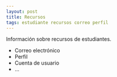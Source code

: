 ```yaml
---
layout: post
title: Recursos
tags: estudiante recursos correo perfil
---
```


Información sobre recursos de estudiantes.

- Correo electrónico
- Perfil
- Cuenta de usuario
- ...
